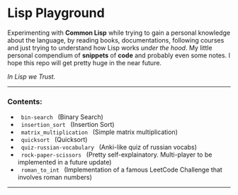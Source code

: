 # Lisp Playground
Experimenting with **Common Lisp** while trying to gain a personal knowledge about the language, by reading books, documentations, following courses and just trying to understand how Lisp works *under the hood*. My little personal compendium of **snippets** of **code** and probably even some notes. I hope this repo will get pretty huge in the near future.

*In Lisp we Trust.*

---

### Contents: 
- <code> bin-search </code> (Binary Search)
- <code> insertion_sort </code> (Insertion Sort)
- <code> matrix_multiplication </code> (Simple matrix multiplication)
- <code> quicksort </code> (Quicksort)
- <code> quiz-russian-vocabulary </code> (Anki-like quiz of russian vocabs)
- <code> rock-paper-scissors </code> (Pretty self-explainatory. Multi-player to be implemented in a future update)
- <code> roman_to_int </code> (Implementation of a famous LeetCode Challenge that involves roman numbers)

---
